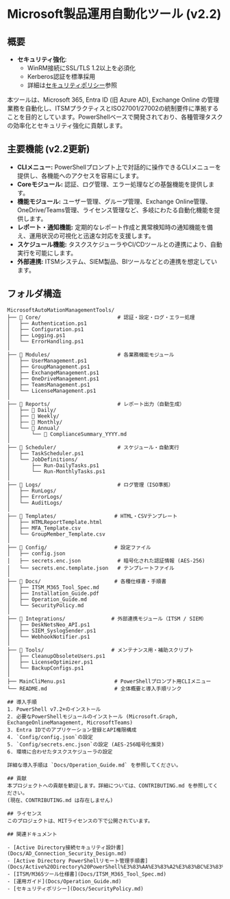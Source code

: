 # Microsoft製品運用自動化ツール (v2.2)

## 概要
- **セキュリティ強化**:
  - WinRM接続にSSL/TLS 1.2以上を必須化
  - Kerberos認証を標準採用
  - 詳細は[セキュリティポリシー](Docs/SecurityPolicy.md)参照

本ツールは、Microsoft 365, Entra ID (旧 Azure AD), Exchange Online の管理業務を自動化し、ITSMプラクティスとISO27001/27002の統制要件に準拠することを目的としています。PowerShellベースで開発されており、各種管理タスクの効率化とセキュリティ強化に貢献します。

## 主要機能 (v2.2更新)
- **CLIメニュー:** PowerShellプロンプト上で対話的に操作できるCLIメニューを提供し、各機能へのアクセスを容易にします。
- **Coreモジュール:** 認証、ログ管理、エラー処理などの基盤機能を提供します。
- **機能モジュール:** ユーザー管理、グループ管理、Exchange Online管理、OneDrive/Teams管理、ライセンス管理など、多岐にわたる自動化機能を提供します。
- **レポート・通知機能:** 定期的なレポート作成と異常検知時の通知機能を備え、運用状況の可視化と迅速な対応を支援します。
- **スケジュール機能:** タスクスケジューラやCI/CDツールとの連携により、自動実行を可能にします。
- **外部連携:** ITSMシステム、SIEM製品、BIツールなどとの連携を想定しています。

## フォルダ構造
```
MicrosoftAutoMationManagementTools/
├── 📂 Core/                         # 認証・設定・ログ・エラー処理
│   ├── Authentication.ps1
│   ├── Configuration.ps1
│   ├── Logging.ps1
│   └── ErrorHandling.ps1
│
├── 📂 Modules/                      # 各業務機能モジュール
│   ├── UserManagement.ps1
│   ├── GroupManagement.ps1
│   ├── ExchangeManagement.ps1
│   ├── OneDriveManagement.ps1
│   ├── TeamsManagement.ps1
│   └── LicenseManagement.ps1
│
├── 📂 Reports/                      # レポート出力（自動生成）
│   ├── 📂 Daily/
│   ├── 📂 Weekly/
│   ├── 📂 Monthly/
│   └── 📂 Annual/
│       └── 📄 ComplianceSummary_YYYY.md
│
├── 📂 Scheduler/                    # スケジュール・自動実行
│   ├── TaskScheduler.ps1
│   └── JobDefinitions/
│       ├── Run-DailyTasks.ps1
│       └── Run-MonthlyTasks.ps1
│
├── 📂 Logs/                         # ログ管理（ISO準拠）
│   ├── RunLogs/
│   ├── ErrorLogs/
│   └── AuditLogs/
│
├── 📂 Templates/                   # HTML・CSVテンプレート
│   ├── HTMLReportTemplate.html
│   ├── MFA_Template.csv
│   └── GroupMember_Template.csv
│
├── 📂 Config/                      # 設定ファイル
│   ├── config.json
│   ├── secrets.enc.json            # 暗号化された認証情報 (AES-256)
│   └── secrets.enc.template.json   # テンプレートファイル
│
├── 📂 Docs/                        # 各種仕様書・手順書
│   ├── ITSM_M365_Tool_Spec.md
│   ├── Installation_Guide.pdf
│   ├── Operation_Guide.md
│   └── SecurityPolicy.md
│
├── 📂 Integrations/               # 外部連携モジュール（ITSM / SIEM）
│   ├── DeskNetsNeo_API.ps1
│   ├── SIEM_SyslogSender.ps1
│   └── WebhookNotifier.ps1
│
├── 📂 Tools/                      # メンテナンス用・補助スクリプト
│   ├── CleanupObsoleteUsers.ps1
│   ├── LicenseOptimizer.ps1
│   └── BackupConfigs.ps1
│
├── MainCliMenu.ps1                # PowerShellプロンプト用CLIメニュー
└── README.md                      # 全体概要と導入手順リンク
 
## 導入手順
1. PowerShell v7.2+のインストール
2. 必要なPowerShellモジュールのインストール (Microsoft.Graph, ExchangeOnlineManagement, MicrosoftTeams)
3. Entra IDでのアプリケーション登録とAPI権限構成
4. `Config/config.json`の設定
5. `Config/secrets.enc.json`の設定 (AES-256暗号化推奨)
6. 環境に合わせたタスクスケジューラの設定
 
詳細な導入手順は `Docs/Operation_Guide.md` を参照してください。

## 貢献
本プロジェクトへの貢献を歓迎します。詳細については、CONTRIBUTING.md を参照してください。
(現在、CONTRIBUTING.md は存在しません)

## ライセンス
このプロジェクトは、MITライセンスの下で公開されています。

## 関連ドキュメント

- [Active Directory接続セキュリティ設計書](Docs/AD_Connection_Security_Design.md)
- [Active Directory PowerShellリモート管理手順書](Docs/Active%20Directory%20PowerShell%E3%83%AA%E3%83%A2%E3%83%BC%E3%83%88%E7%AE%A1%E7%90%86%E3%83%BB%E6%93%8D%E4%BD%9C%20%E8%A9%B3%E7%B4%B0%E6%89%8B%E9%A0%86%E6%9B%B8.txt)
- [ITSM/M365ツール仕様書](Docs/ITSM_M365_Tool_Spec.md)
- [運用ガイド](Docs/Operation_Guide.md)
- [セキュリティポリシー](Docs/SecurityPolicy.md)

